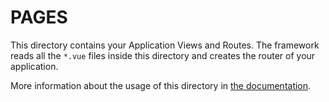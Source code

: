 # PAGES

<!-- markdownlint-disable MD013 -->

This directory contains your Application Views and Routes.
The framework reads all the `*.vue` files inside this directory and creates the router of your application.

<!-- markdownlint-enable MD013 -->

More information about the usage of this directory in [the documentation](https://nuxtjs.org/guide/routing).
